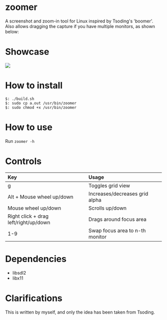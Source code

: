 # zoomer
A screenshot and zoom-in tool for Linux inspired by Tsoding's 'boomer'. Also allows dragging the capture if you have multiple monitors, as shown below:

# Showcase
![](static/showcase.gif)

# How to install
```
$: ./build.sh
$: sudo cp a.out /usr/bin/zoomer
$: sudo chmod +x /usr/bin/zoomer
```

# How to use
Run `zoomer -h`

# Controls
|Key|Usage|
|:--|:--|
|g|Toggles grid view|
|Alt + Mouse wheel up/down|Increases/decreases grid alpha|
|Mouse wheel up/down|Scrolls up/down|
|Right click + drag left/right/up/down|Drags around focus area|
|1-9|Swap focus area to n-th monitor|

# Dependencies
- libsdl2
- libx11

# Clarifications
This is written by myself, and only the idea has been taken from Tsoding.
